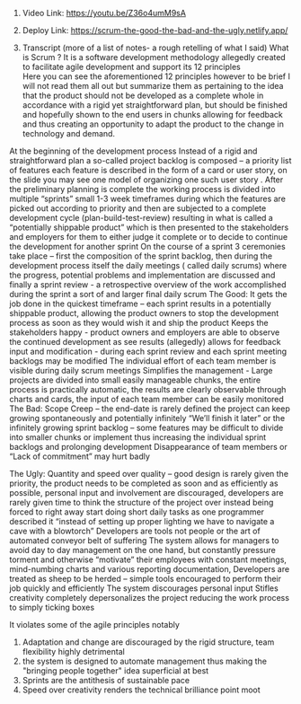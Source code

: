 1. Video Link: https://youtu.be/Z36o4umM9sA

2. Deploy Link: https://scrum-the-good-the-bad-and-the-ugly.netlify.app/

3. Transcript (more of a list of notes- a rough retelling of what I said)
What is Scrum ?
It is a software development methodology allegedly created to facilitate agile development and support its 12 principles  
Here you can see the aforementioned 12 principles however to be brief I will not read them all out but summarize them as pertaining to the idea that  the product should not be developed as a complete whole in accordance with a rigid yet straightforward plan, but should be finished and hopefully shown to the end  users  in chunks allowing for  feedback and thus creating an opportunity to adapt  the product  to the change in technology and demand.  

 At the beginning of the development process Instead of a rigid and straightforward plan a so-called project backlog is composed – a priority list of features each feature is described in the form of a card or user story, on the slide you may see one model of organizing one such user story  . 
After the preliminary planning is complete the working process is divided into multiple “sprints” small 1-3 week timeframes during which the features are picked out according to priority and then are subjected to a complete  development cycle (plan-build-test-review) resulting in what is called a “potentially shippable product” which is then presented to the stakeholders and employers for them to either judge it complete or to decide to continue the development for another sprint
On the course of a sprint  3 ceremonies take place – first the composition of the sprint backlog, then during the development process itself the daily meetings ( called daily scrums) where the progress, potential problems and implementation are discussed and finally a sprint review  - a retrospective overview of the work accomplished during the sprint a sort of  and larger final daily scrum 
 The Good:
It gets the job done in the quickest timeframe – each sprint results in a potentially shippable product, allowing the product owners to stop the development process as soon as they would wish it and ship  the product
Keeps the stakeholders happy  -  product owners and employers are able to observe the continued development as see results
(allegedly) allows for feedback input and modification  - during each sprint review and each sprint meeting backlogs may be modified 
The individual effort of each team member is visible during daily scrum meetings
Simplifies the management  - Large projects are divided into small easily manageable chunks, the entire process is practically automatic, the results are clearly observable through charts and cards, the input of each team member can be easily monitored
The Bad:
Scope Creep – the end-date is rarely defined the project can keep growing spontaneously and potentially infinitely
“We’ll finish it later” or the infinitely growing sprint backlog – some features may be difficult to divide into smaller chunks or implement thus increasing the individual sprint backlogs and prolonging development 
Disappearance of team members or “Lack of commitment”  may hurt badly 

The Ugly: 
Quantity  and speed over quality – 
good design is rarely given the priority, the product needs to be completed as soon and as efficiently as possible, personal input and involvement are discouraged, developers are rarely given time to think the structure of the project over instead being forced to right away start doing short daily tasks as one programmer described it “instead of setting up proper lighting we have to navigate a cave with a blowtorch”
Developers are tools not people or the art of automated conveyor belt of suffering
The system allows for managers to avoid day to day management on the one hand, but constantly pressure torment and otherwise “motivate” their employees with constant meetings, mind-numbing charts and various reporting documentation, 
Developers are treated as sheep to be herded – simple tools encouraged to perform their job quickly and efficiently
The system discourages personal input Stifles creativity completely depersonalizes the project reducing the work process to simply ticking boxes

It violates some of the agile principles notably
1.	Adaptation and change are discouraged by the rigid structure, team flexibility highly detrimental
2.	the system is designed to automate management thus making the "bringing people together" idea superficial at best
3.	Sprints are the antithesis of sustainable pace
4.	Speed over creativity renders the technical brilliance point moot
